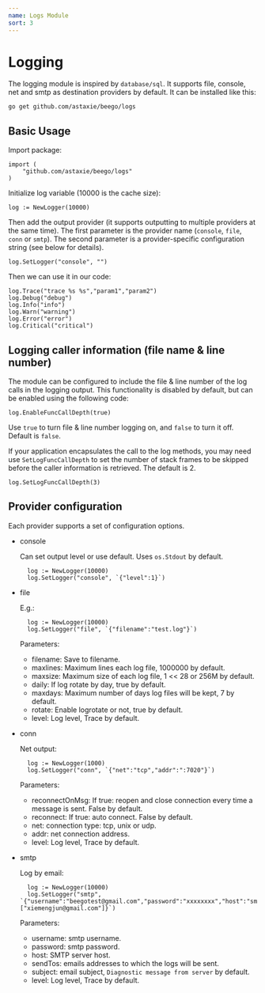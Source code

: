 ```yaml
---
name: Logs Module
sort: 3
---
```


# Logging

The logging module is inspired by `database/sql`. It supports file, console, net and smtp as destination providers by default. It can be installed like this:

	go get github.com/astaxie/beego/logs

## Basic Usage

Import package:

	import (
		"github.com/astaxie/beego/logs"
	)

Initialize log variable (10000 is the cache size):

	log := NewLogger(10000)

Then add the output provider (it supports outputting to multiple providers at the same time). The first parameter is the provider name (`console`, `file`, `conn` or `smtp`). The second parameter is a provider-specific configuration string (see below for details).

	log.SetLogger("console", "")

Then we can use it in our code:

	log.Trace("trace %s %s","param1","param2")
	log.Debug("debug")
	log.Info("info")
	log.Warn("warning")
	log.Error("error")
	log.Critical("critical")

## Logging caller information (file name & line number)

The module can be configured to include the file & line number of the log calls in the logging output. This functionality is disabled by default, but can be enabled using the following code:

	log.EnableFuncCallDepth(true)

Use `true` to turn file & line number logging on, and `false` to turn it off. Default is `false`.

If your application encapsulates the call to the log methods, you may need use `SetLogFuncCallDepth` to set the number of stack frames to be skipped before the caller information is retrieved. The default is 2.

	log.SetLogFuncCallDepth(3)

## Provider configuration

Each provider supports a set of configuration options.

- console

	Can set output level or use default. Uses `os.Stdout` by default.

		log := NewLogger(10000)
		log.SetLogger("console", `{"level":1}`)

- file

	E.g.:

		log := NewLogger(10000)
		log.SetLogger("file", `{"filename":"test.log"}`)

	Parameters:
	- filename: Save to filename.
	- maxlines: Maximum lines each log file, 1000000 by default.
	- maxsize: Maximum size of each log file, 1 << 28 or 256M by default.
	- daily: If log rotate by day, true by default.
	- maxdays: Maximum number of days log files will be kept, 7 by default.
	- rotate: Enable logrotate or not, true by default.
	- level: Log level, Trace by default.

- conn

	Net output:

		log := NewLogger(1000)
		log.SetLogger("conn", `{"net":"tcp","addr":":7020"}`)

	Parameters:
	- reconnectOnMsg: If true: reopen and close connection every time a message is sent. False by default.
	- reconnect: If true: auto connect. False by default.
	- net: connection type: tcp, unix or udp.
	- addr: net connection address.
	- level: Log level, Trace by default.

- smtp

	Log by email:

		log := NewLogger(10000)
		log.SetLogger("smtp", `{"username":"beegotest@gmail.com","password":"xxxxxxxx","host":"smtp.gmail.com:587","sendTos":["xiemengjun@gmail.com"]}`)

	Parameters:
	- username: smtp username.
	- password: smtp password.
	- host: SMTP server host.
	- sendTos: emails addresses to which the logs will be sent.
	- subject: email subject, `Diagnostic message from server` by default.
	- level: Log level, Trace by default.
